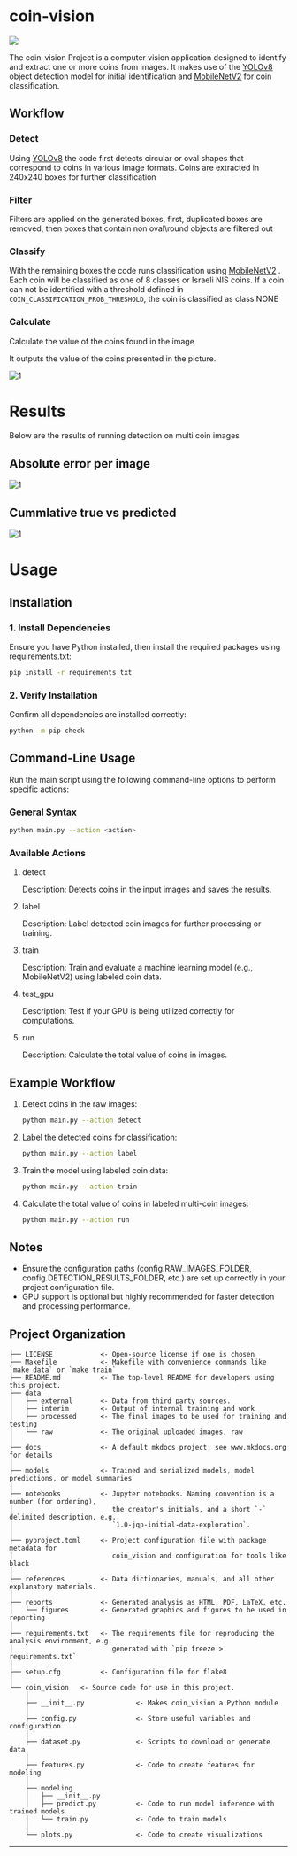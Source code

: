 # coin-vision

<a target="_blank" href="https://cookiecutter-data-science.drivendata.org/">
    <img src="https://img.shields.io/badge/CCDS-Project%20template-328F97?logo=cookiecutter" />
</a>

The coin-vision Project is a computer vision application designed to identify and extract one or more coins from images. It makes use of the [YOLOv8](https://yolov8.com/) object detection model for initial identification and [MobileNetV2](https://arxiv.org/abs/1801.04381) for coin classification.

## Workflow

### Detect
Using [YOLOv8](https://yolov8.com/)  the code first detects circular or oval shapes that correspond to coins in various image formats. Coins are extracted in 240x240 boxes for further classification

### Filter
Filters are applied on the generated boxes, first, duplicated boxes are removed, then boxes that contain non oval\round objects are filtered out

### Classify
With the remaining boxes the code runs classification using [MobileNetV2](https://arxiv.org/abs/1801.04381) . Each coin will be classified as one of 8 classes or Israeli NIS coins. If a coin can not be identified with a threshold defined in `COIN_CLASSIFICATION_PROB_THRESHOLD`, the coin is classified as class NONE

### Calculate
Calculate the value of the coins found in the image

It outputs the value of the coins presented in the picture.

![1](images/workflow.png) 
# Results
Below are the results of running detection on multi coin images

## Absolute error per image
![1](reports/absolute_error_per_image.png)

## Cummlative true vs predicted
![1](reports/cumulative_true_vs_predicted.png)



# Usage

## Installation

### 1. Install Dependencies

Ensure you have Python installed, then install the required packages using requirements.txt:

```bash
pip install -r requirements.txt
```

### 2. Verify Installation

Confirm all dependencies are installed correctly:

```bash
python -m pip check
```

## Command-Line Usage

Run the main script using the following command-line options to perform specific actions:

### General Syntax

```bash
python main.py --action <action>
```

### Available Actions

1. detect

    Description: Detects coins in the input images and saves the results.

2. label

    Description: Label detected coin images for further processing or training.

3. train

    Description: Train and evaluate a machine learning model (e.g., MobileNetV2) using labeled coin data.

4. test_gpu

    Description: Test if your GPU is being utilized correctly for computations.

5. run

    Description: Calculate the total value of coins in images.


## Example Workflow

1. Detect coins in the raw images:

    ```bash
    python main.py --action detect
    ```

2. Label the detected coins for classification:

    ```bash
    python main.py --action label
    ```

3. Train the model using labeled coin data:

    ```bash
    python main.py --action train
    ```

4. Calculate the total value of coins in labeled multi-coin images:

    ```bash
    python main.py --action run
    ```

## Notes

- Ensure the configuration paths (config.RAW_IMAGES_FOLDER, config.DETECTION_RESULTS_FOLDER, etc.) are set up correctly in your project configuration file.
- GPU support is optional but highly recommended for faster detection and processing performance.



## Project Organization

```
├── LICENSE            <- Open-source license if one is chosen
├── Makefile           <- Makefile with convenience commands like `make data` or `make train`
├── README.md          <- The top-level README for developers using this project.
├── data
│   ├── external       <- Data from third party sources.
│   ├── interim        <- Output of internal training and work
│   ├── processed      <- The final images to be used for training and testing
│   └── raw            <- The original uploaded images, raw
│
├── docs               <- A default mkdocs project; see www.mkdocs.org for details
│
├── models             <- Trained and serialized models, model predictions, or model summaries
│
├── notebooks          <- Jupyter notebooks. Naming convention is a number (for ordering),
│                         the creator's initials, and a short `-` delimited description, e.g.
│                         `1.0-jqp-initial-data-exploration`.
│
├── pyproject.toml     <- Project configuration file with package metadata for
│                         coin_vision and configuration for tools like black
│
├── references         <- Data dictionaries, manuals, and all other explanatory materials.
│
├── reports            <- Generated analysis as HTML, PDF, LaTeX, etc.
│   └── figures        <- Generated graphics and figures to be used in reporting
│
├── requirements.txt   <- The requirements file for reproducing the analysis environment, e.g.
│                         generated with `pip freeze > requirements.txt`
│
├── setup.cfg          <- Configuration file for flake8
│
└── coin_vision   <- Source code for use in this project.
    │
    ├── __init__.py             <- Makes coin_vision a Python module
    │
    ├── config.py               <- Store useful variables and configuration
    │
    ├── dataset.py              <- Scripts to download or generate data
    │
    ├── features.py             <- Code to create features for modeling
    │
    ├── modeling                
    │   ├── __init__.py
    │   ├── predict.py          <- Code to run model inference with trained models          
    │   └── train.py            <- Code to train models
    │
    └── plots.py                <- Code to create visualizations
```

--------
